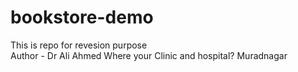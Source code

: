 # bookstore-demo
This is repo for revesion purpose
<br>
Author - Dr Ali Ahmed
Where your Clinic and hospital?
Muradnagar